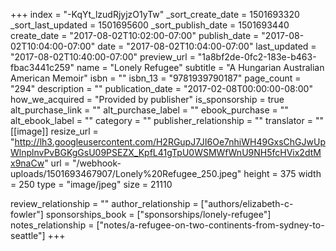 +++
index = "-KqYt_lzudRjyjzO1yTw"
_sort_create_date = 1501693320
_sort_last_updated = 1501695600
_sort_publish_date = 1501693440
create_date = "2017-08-02T10:02:00-07:00"
publish_date = "2017-08-02T10:04:00-07:00"
date = "2017-08-02T10:04:00-07:00"
last_updated = "2017-08-02T10:40:00-07:00"
preview_url = "1a8bf2de-0fc2-183e-b463-fbac3441c259"
name = "Lonely Refugee"
subtitle = "A Hungarian Australian American Memoir"
isbn = ""
isbn_13 = "9781939790187"
page_count = "294"
description = ""
publication_date = "2017-02-08T00:00:00-08:00"
how_we_acquired = "Provided by publisher"
is_sponsorship = true
alt_purchase_link = ""
alt_purchase_label = ""
ebook_purchase = ""
alt_ebook_label = ""
category = ""
publisher_relationship = ""
translator = ""
[[image]]
resize_url = "http://lh3.googleusercontent.com/H2RGupJ7JI6Oe7nhiWH49GxsChGJwUpWlnplnvPvBGKgGsU09PSEZX_KpfL41gTpU0WSMWfWnU9NH5fcHVix2dtMx9naCw"
url = "/webhook-uploads/1501693467907/Lonely%20Refugee_250.jpeg"
height = 375
width = 250
type = "image/jpeg"
size = 21110

review_relationship = ""
author_relationship = ["authors/elizabeth-c-fowler"]
sponsorships_book = ["sponsorships/lonely-refugee"]
notes_relationship = ["notes/a-refugee-on-two-continents-from-sydney-to-seattle"]
+++
